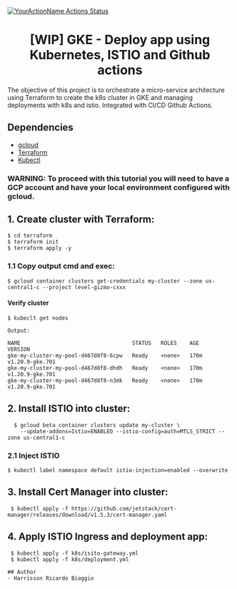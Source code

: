 [![YourActionName Actions Status](https://github.com/hawkz94/gke-k8s-istio/workflows/CI-CD/badge.svg)](https://github.com/hawkz94/gke-k8s-istio/actions)

<h1 align="center">[WIP] GKE - Deploy app using Kubernetes, ISTIO and Github actions</h1>

The objective of this project is to orchestrate a micro-service architecture using Terraform to create the k8s cluster in GKE and managing deployments with k8s and istio.
Integrated with CI/CD Github Actions.

## Dependencies
- [gcloud](https://cloud.google.com/)
- [Terraform](https://learn.hashicorp.com/tutorials/terraform/install-cli)
- [Kubectl](https://kubernetes.io/docs/tasks/tools/)


### WARNING: To proceed with this tutorial you will need to have a GCP account and have your local environment configured with gcloud.

## 1. Create cluster with Terraform:
```
$ cd terraform
$ terraform init
$ terraform apply -y
```

### 1.1 Copy output cmd and exec:
```
$ gcloud container clusters get-credentials my-cluster --zone us-central1-c --project level-gizmo-cxxx
```

#### Verify cluster
```
$ kubeclt get nodes

Output:

NAME                                   STATUS   ROLES    AGE    VERSION
gke-my-cluster-my-pool-d467d8f8-6cpw   Ready    <none>   170m   v1.20.9-gke.701
gke-my-cluster-my-pool-d467d8f8-dhdh   Ready    <none>   170m   v1.20.9-gke.701
gke-my-cluster-my-pool-d467d8f8-n3mk   Ready    <none>   170m   v1.20.9-gke.701
```

## 2. Install ISTIO into cluster:
```
  $ gcloud beta container clusters update my-cluster \
    --update-addons=Istio=ENABLED --istio-config=auth=MTLS_STRICT --zone us-central1-c
```

### 2.1 Inject ISTIO
```
$ kubectl label namespace default istio-injection=enabled --overwrite
```

## 3. Install Cert Manager into cluster:
```
 $ kubectl apply -f https://github.com/jetstack/cert-manager/releases/download/v1.5.3/cert-manager.yaml
```

## 4. Apply ISTIO Ingress and deployment app:
```
 $ kubectl apply -f k8s/isito-gateway.yml
 $ kubectl apply -f k8s/deployment.yml

## Author
- Harrisson Ricardo Biaggio
```
